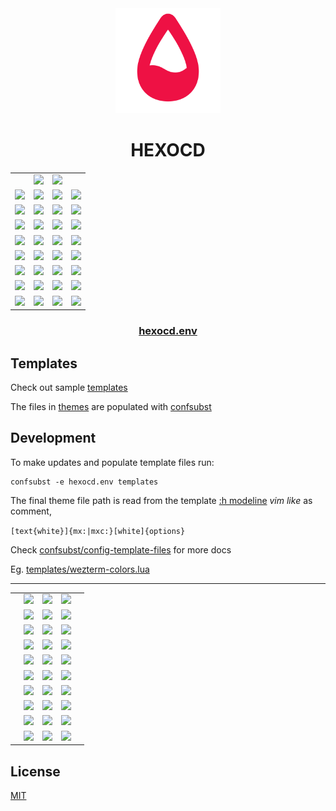 <!-- mxc: path=./README.md -->

<div align="center">
  <img src=".github/assets/icon.png" width="168px"/>
  <h1>HEXOCD</h1>
</div>

<div align="center">
  <table>
    <tbody>
      <tr>
        <td></td>
        <td><img width="${W}" src="${U}/${W}/${XFG}/${XBG}.${FMT}?text=XFG&font=${FONT}"/></td>
        <td><img width="${W}" src="${U}/${W}/${XBG}/${XFG}.${FMT}?text=XBG&font=${FONT}"/></td>
        <td></td>
      </tr>
      <tr>
        <td><img width="${W}" src="${U}/${W}/${CY1}/000.${FMT}?text=CY1&font=${FONT}"/></td>
        <td><img width="${W}" src="${U}/${W}/${C09}/000.${FMT}?text=C09&font=${FONT}"/></td>
        <td><img width="${W}" src="${U}/${W}/${C01}/000.${FMT}?text=C01&font=${FONT}"/></td>
        <td><img width="${W}" src="${U}/${W}/${CX1}/000.${FMT}?text=CX1&font=${FONT}"/></td>
      </tr>
      <tr>
        <td><img width="${W}" src="${U}/${W}/${CY2}/000.${FMT}?text=CY2&font=${FONT}"/></td>
        <td><img width="${W}" src="${U}/${W}/${C10}/000.${FMT}?text=C10&font=${FONT}"/></td>
        <td><img width="${W}" src="${U}/${W}/${C02}/000.${FMT}?text=C02&font=${FONT}"/></td>
        <td><img width="${W}" src="${U}/${W}/${CX2}/000.${FMT}?text=CX2&font=${FONT}"/></td>
      </tr>
      <tr>
        <td><img width="${W}" src="${U}/${W}/${CY3}/000.${FMT}?text=CY3&font=${FONT}"/></td>
        <td><img width="${W}" src="${U}/${W}/${C11}/000.${FMT}?text=C11&font=${FONT}"/></td>
        <td><img width="${W}" src="${U}/${W}/${C03}/000.${FMT}?text=C03&font=${FONT}"/></td>
        <td><img width="${W}" src="${U}/${W}/${CX3}/000.${FMT}?text=CX3&font=${FONT}"/></td>
      </tr>
      <tr>
        <td><img width="${W}" src="${U}/${W}/${CY4}/000.${FMT}?text=CY4&font=${FONT}"/></td>
        <td><img width="${W}" src="${U}/${W}/${C12}/000.${FMT}?text=C12&font=${FONT}"/></td>
        <td><img width="${W}" src="${U}/${W}/${C04}/FFF.${FMT}?text=C04&font=${FONT}"/></td>
        <td><img width="${W}" src="${U}/${W}/${CX4}/FFF.${FMT}?text=CX4&font=${FONT}"/></td>
      </tr>
      <tr>
        <td><img width="${W}" src="${U}/${W}/${CY5}/000.${FMT}?text=CY5&font=${FONT}"/></td>
        <td><img width="${W}" src="${U}/${W}/${C13}/000.${FMT}?text=C13&font=${FONT}"/></td>
        <td><img width="${W}" src="${U}/${W}/${C05}/FFF.${FMT}?text=C05&font=${FONT}"/></td>
        <td><img width="${W}" src="${U}/${W}/${CX5}/FFF.${FMT}?text=CX5&font=${FONT}"/></td>
      </tr>
      <tr>
        <td><img width="${W}" src="${U}/${W}/${CY6}/000.${FMT}?text=CY6&font=${FONT}"/></td>
        <td><img width="${W}" src="${U}/${W}/${C14}/000.${FMT}?text=C14&font=${FONT}"/></td>
        <td><img width="${W}" src="${U}/${W}/${C06}/000.${FMT}?text=C06&font=${FONT}"/></td>
        <td><img width="${W}" src="${U}/${W}/${CX6}/000.${FMT}?text=CX6&font=${FONT}"/></td>
      </tr>
      <tr>
        <td><img width="${W}" src="${U}/${W}/${CY7}/000.${FMT}?text=CY7&font=${FONT}"/></td>
        <td><img width="${W}" src="${U}/${W}/${C15}/000.${FMT}?text=C15&font=${FONT}"/></td>
        <td><img width="${W}" src="${U}/${W}/${C07}/FFF.${FMT}?text=C07&font=${FONT}"/></td>
        <td><img width="${W}" src="${U}/${W}/${CX7}/FFF.${FMT}?text=CX7&font=${FONT}"/></td>
      </tr>
      <tr>
        <td><img width="${W}" src="${U}/${W}/${CY0}/FFF.${FMT}?text=CY0&font=${FONT}"/></td>
        <td><img width="${W}" src="${U}/${W}/${C08}/FFF.${FMT}?text=C08&font=${FONT}"/></td>
        <td><img width="${W}" src="${U}/${W}/${C00}/FFF.${FMT}?text=C00&font=${FONT}"/></td>
        <td><img width="${W}" src="${U}/${W}/${CX0}/FFF.${FMT}?text=CX0&font=${FONT}"/></td>
      </tr>
    </tbody>
  </table>
</div>


<div align="center">
    <h3><a href="hexocd.env">hexocd.env</a></h3>
</div>


Templates
---------

Check out sample [templates](./templates)

The files in [themes](./themes) are populated with [confsubst](https://github.com/metaory/confsubst)


Development
-----------
To make updates and populate template files run:

	confsubst -e hexocd.env templates

The final theme file path is read from the template [:h modeline](https://neovim.io/doc/user/options.html#modeline) _vim like_ as comment,


`[text{white}]{mx:|mxc:}[white]{options}`

Check [confsubst/config-template-files](https://github.com/metaory/confsubst/tree/master?tab=readme-ov-file#config-template-files) for more docs

Eg. [templates/wezterm-colors.lua](templates/wezterm-colors.lua)

<div align="center">
  <table>
    <tbody>
      <tr>
        <td></td>
        <td><img width="${W}" src="${U}/${W}/${SBG}/${SFG}.${FMT}?text=S&font=${FONT}"/></td>
        <td><img width="${W}" src="${U}/${W}/${WBG}/${WFG}.${FMT}?text=W&font=${FONT}"/></td>
        <td><img width="${W}" src="${U}/${W}/${EBG}/${EFG}.${FMT}?text=E&font=${FONT}"/></td>
        <td></td>
      </tr>
      <hr>
      <tr>
        <td></td>
        <td><img width="${W}" src="${U}/${W}/${SK9}/000.${FMT}?text=SK9&font=${FONT}"/></td>
        <td><img width="${W}" src="${U}/${W}/${WK9}/000.${FMT}?text=WK9&font=${FONT}"/></td>
        <td><img width="${W}" src="${U}/${W}/${EK9}/000.${FMT}?text=EK9&font=${FONT}"/></td>
        <td></td>
      </tr>
      <tr>
        <td></td>
        <td><img width="${W}" src="${U}/${W}/${SK8}/000.${FMT}?text=SK8&font=${FONT}"/></td>
        <td><img width="${W}" src="${U}/${W}/${WK8}/000.${FMT}?text=WK8&font=${FONT}"/></td>
        <td><img width="${W}" src="${U}/${W}/${EK8}/000.${FMT}?text=EK8&font=${FONT}"/></td>
        <td></td>
      </tr>
      <tr>
        <td></td>
        <td><img width="${W}" src="${U}/${W}/${SK7}/FFF.${FMT}?text=SK7&font=${FONT}"/></td>
        <td><img width="${W}" src="${U}/${W}/${WK7}/FFF.${FMT}?text=WK7&font=${FONT}"/></td>
        <td><img width="${W}" src="${U}/${W}/${EK7}/000.${FMT}?text=EK7&font=${FONT}"/></td>
        <td></td>
      </tr>
      <tr>
        <td></td>
        <td><img width="${W}" src="${U}/${W}/${SK6}/FFF.${FMT}?text=SK6&font=${FONT}"/></td>
        <td><img width="${W}" src="${U}/${W}/${WK6}/FFF.${FMT}?text=WK6&font=${FONT}"/></td>
        <td><img width="${W}" src="${U}/${W}/${EK6}/000.${FMT}?text=EK6&font=${FONT}"/></td>
        <td></td>
      </tr>
      <tr>
        <td></td>
        <td><img width="${W}" src="${U}/${W}/${SK5}/FFF.${FMT}?text=SK5&font=${FONT}"/></td>
        <td><img width="${W}" src="${U}/${W}/${WK5}/FFF.${FMT}?text=WK5&font=${FONT}"/></td>
        <td><img width="${W}" src="${U}/${W}/${EK5}/FFF.${FMT}?text=EK5&font=${FONT}"/></td>
        <td></td>
      </tr>
      <tr>
        <td></td>
        <td><img width="${W}" src="${U}/${W}/${SK4}/FFF.${FMT}?text=SK4&font=${FONT}"/></td>
        <td><img width="${W}" src="${U}/${W}/${WK4}/FFF.${FMT}?text=WK4&font=${FONT}"/></td>
        <td><img width="${W}" src="${U}/${W}/${EK4}/FFF.${FMT}?text=EK4&font=${FONT}"/></td>
        <td></td>
      </tr>
      <tr>
        <td></td>
        <td><img width="${W}" src="${U}/${W}/${SK3}/FFF.${FMT}?text=SK3&font=${FONT}"/></td>
        <td><img width="${W}" src="${U}/${W}/${WK3}/FFF.${FMT}?text=WK3&font=${FONT}"/></td>
        <td><img width="${W}" src="${U}/${W}/${EK3}/FFF.${FMT}?text=EK3&font=${FONT}"/></td>
        <td></td>
      </tr>
      <tr>
        <td></td>
        <td><img width="${W}" src="${U}/${W}/${SK2}/FFF.${FMT}?text=SK2&font=${FONT}"/></td>
        <td><img width="${W}" src="${U}/${W}/${WK2}/FFF.${FMT}?text=WK2&font=${FONT}"/></td>
        <td><img width="${W}" src="${U}/${W}/${EK2}/FFF.${FMT}?text=EK2&font=${FONT}"/></td>
        <td></td>
      </tr>
      <tr>
        <td></td>
        <td><img width="${W}" src="${U}/${W}/${SK1}/FFF.${FMT}?text=SK1&font=${FONT}"/></td>
        <td><img width="${W}" src="${U}/${W}/${WK1}/FFF.${FMT}?text=WK1&font=${FONT}"/></td>
        <td><img width="${W}" src="${U}/${W}/${EK1}/FFF.${FMT}?text=EK1&font=${FONT}"/></td>
        <td></td>
      </tr>
    </tbody>
  </table>
</div>



## License

[MIT](LICENSE)
